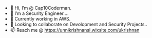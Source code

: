 - 👋 Hi, I’m @ Cap10Coderman.
- 👀 I’m a Security Engineer....
- 🌱 Currently working in AWS.
- 💞️ Looking to collaborate on Devolopment and Security Projects..
- 📫 Reach me @ 
  https://unnikrishnansi.wixsite.com/ukrishnan
<!---
 Cap10Coderman/Cap10Coderman is a ✨ special ✨ repository because its `README.md` (this file) appears on your GitHub profile.
You can click the Preview link to take a look at your changes.
--->
